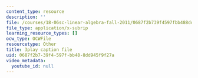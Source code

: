 ```yaml
---
content_type: resource
description: ''
file: /courses/18-06sc-linear-algebra-fall-2011/0687f2b739f4597fbb488dd945f9f27a_3cMyj8EKFGo.vtt
file_type: application/x-subrip
learning_resource_types: []
ocw_type: OCWFile
resourcetype: Other
title: 3play caption file
uid: 0687f2b7-39f4-597f-bb48-8dd945f9f27a
video_metadata:
  youtube_id: null
---
```

